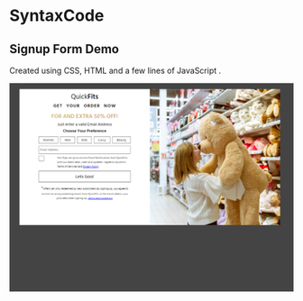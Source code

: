 # SyntaxCode

## Signup Form Demo

Created using CSS, HTML and a few lines of JavaScript .

![alt text](screenshot.png)

